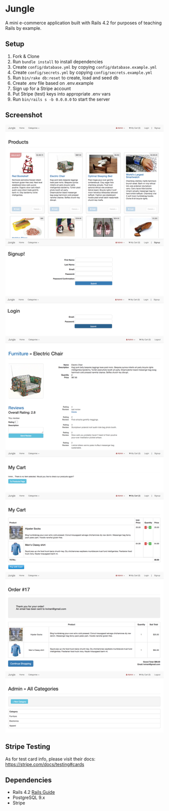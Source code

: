 # Jungle

A mini e-commerce application built with Rails 4.2 for purposes of teaching Rails by example.

## Setup

1. Fork & Clone
2. Run `bundle install` to install dependencies
3. Create `config/database.yml` by copying `config/database.example.yml`
4. Create `config/secrets.yml` by copying `config/secrets.example.yml`
5. Run `bin/rake db:reset` to create, load and seed db
6. Create .env file based on .env.example
7. Sign up for a Stripe account
8. Put Stripe (test) keys into appropriate .env vars
9. Run `bin/rails s -b 0.0.0.0` to start the server

## Screenshot
![Index page](https://raw.githubusercontent.com/y-mtl/jungle-rails/master/docs/jungle1.png)
![Singup page](https://raw.githubusercontent.com/y-mtl/jungle-rails/master/docs/jungle2.png)
![Login page](https://raw.githubusercontent.com/y-mtl/jungle-rails/master/docs/jungle3.png)
![Signup page](https://raw.githubusercontent.com/y-mtl/jungle-rails/master/docs/jungle3.5.png)
![Shopping Cart no item](https://raw.githubusercontent.com/y-mtl/jungle-rails/master/docs/jungle4.png)
![Shopping Cart](https://raw.githubusercontent.com/y-mtl/jungle-rails/master/docs/jungle5.png)
![Order confirmation](https://raw.githubusercontent.com/y-mtl/jungle-rails/master/docs/jungle6.png)
![Admin page](https://raw.githubusercontent.com/y-mtl/jungle-rails/master/docs/jungle7.png)
## Stripe Testing

As for test card info, please visit their docs: <https://stripe.com/docs/testing#cards>

## Dependencies

* Rails 4.2 [Rails Guide](http://guides.rubyonrails.org/v4.2/)
* PostgreSQL 9.x
* Stripe

